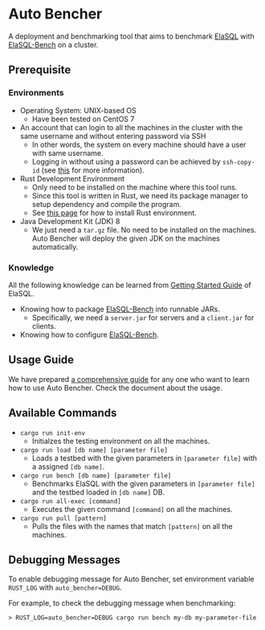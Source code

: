 # Auto Bencher

A deployment and benchmarking tool that aims to benchmark [ElaSQL](https://github.com/elasql/elasql) with [ElaSQL-Bench](https://github.com/elasql/elasqlbench) on a cluster.

## Prerequisite

### Environments

- Operating System: UNIX-based OS
  - Have been tested on CentOS 7
- An account that can login to all the machines in the cluster with the same username and without entering password via SSH
  - In other words, the system on every machine should have a user with same username.
  - Logging in without using a password can be achieved by `ssh-copy-id` (see [this](https://linuxhint.com/use-ssh-copy-id-command/) for more information).
- Rust Development Environment
  - Only need to be installed on the machine where this tool runs.
  - Since this tool is written in Rust, we need its package manager to setup dependency and compile the program.
  - See [this page](https://www.rust-lang.org/tools/install) for how to install Rust environment.
- Java Development Kit (JDK) 8
  - We just need a `tar.gz` file. No need to be installed on the machines. Auto Bencher will deploy the given JDK on the machines automatically.

### Knowledge

All the following knowledge can be learned from [Getting Started Guide](getting_started.pdf) of ElaSQL.

- Knowing how to package [ElaSQL-Bench](https://github.com/elasql/elasqlbench) into runnable JARs.
  - Specifically, we need a `server.jar` for servers and a `client.jar` for clients.
- Knowing how to configure [ElaSQL-Bench](https://github.com/elasql/elasqlbench).

## Usage Guide

We have prepared [a comprehensive guide](doc/usage-guide.pdf) for any one who want to learn how to use Auto Bencher. Check the document about the usage.

## Available Commands

- `cargo run init-env`
  - Initialzes the testing environment on all the machines.
- `cargo run load [db name] [parameter file]`
  - Loads a testbed with the given parameters in `[parameter file]` with a assigned `[db name]`.
- `cargo run bench [db name] [parameter file]`
  - Benchmarks ElaSQL with the given parameters in `[parameter file]` and the testbed loaded in `[db name]` DB.
- `cargo run all-exec [command]`
  - Executes the given command `[command]` on all the machines.
- `cargo run pull [pattern]`
  - Pulls the files with the names that match `[pattern]` on all the machines.

## Debugging Messages

To enable debugging message for Auto Bencher, set environment variable `RUST_LOG` with `auto_bencher=DEBUG`.

For example, to check the debugging message when benchmarking:

```
> RUST_LOG=auto_bencher=DEBUG cargo run bench my-db my-parameter-file
```
